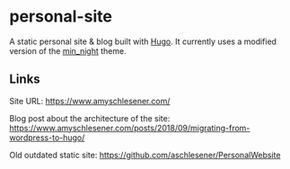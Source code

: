 # personal-site

A static personal site & blog built with [Hugo](https://gohugo.io/). It currently uses a modified version of the [min_night](https://github.com/nathancday/min_night) theme.

## Links
Site URL: https://www.amyschlesener.com/

Blog post about the architecture of the site: https://www.amyschlesener.com/posts/2018/09/migrating-from-wordpress-to-hugo/

Old outdated static site: https://github.com/aschlesener/PersonalWebsite

